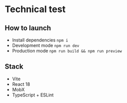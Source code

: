# Technical test

## How to launch

* Install dependencies `npm i`
* Development mode `npm run dev`
* Production mode `npm run build && npm run preview`

## Stack

* Vite
* React 18
* MobX
* TypeScript + ESLint
